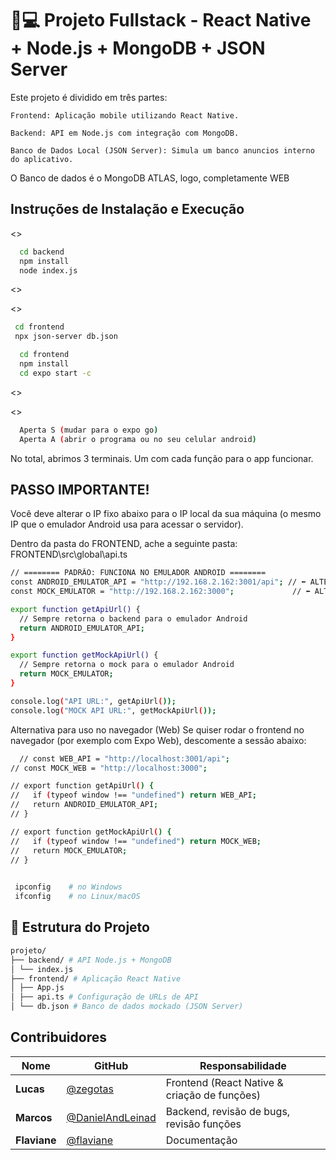 
# 📱💻 Projeto Fullstack - React Native + Node.js + MongoDB + JSON Server

Este projeto é dividido em três partes:

    Frontend: Aplicação mobile utilizando React Native.

    Backend: API em Node.js com integração com MongoDB.

    Banco de Dados Local (JSON Server): Simula um banco anuncios interno do aplicativo.

O Banco de dados é o MongoDB ATLAS, logo, completamente WEB
## Instruções de Instalação e Execução


<<Abra um Terminal>>
 

```bash
  cd backend
  npm install
  node index.js
```
 <<Abra outro Terminal>>

 <<Agora para o banco de Dados Interno>>

```bash
 cd frontend
 npx json-server db.json
```
```bash
  cd frontend
  npm install 
  cd expo start -c
```
 <<Abra outro Terminal>>

 <<Dentro do menu expo>>
```bash
  Aperta S (mudar para o expo go)
  Aperta A (abrir o programa ou no seu celular android)
```

No total, abrimos 3 terminais. Um com cada função para o app funcionar.

## PASSO IMPORTANTE!

Você deve alterar o IP fixo abaixo para o IP local da sua máquina (o mesmo IP que o emulador Android usa para acessar o servidor).

Dentro da pasta do FRONTEND, ache a seguinte pasta:
FRONTEND\src\global\api.ts

```bash
// ======== PADRÃO: FUNCIONA NO EMULADOR ANDROID ========
const ANDROID_EMULATOR_API = "http://192.168.2.162:3001/api"; // ⬅️ ALTERE ESTE IP
const MOCK_EMULATOR = "http://192.168.2.162:3000";             // ⬅️ ALTERE ESTE IP

export function getApiUrl() {
  // Sempre retorna o backend para o emulador Android
  return ANDROID_EMULATOR_API;
}

export function getMockApiUrl() {
  // Sempre retorna o mock para o emulador Android
  return MOCK_EMULATOR;
}

console.log("API URL:", getApiUrl());
console.log("MOCK API URL:", getMockApiUrl());
```

Alternativa para uso no navegador (Web)
Se quiser rodar o frontend no navegador (por exemplo com Expo Web), descomente a sessão abaixo:

```bash
  // const WEB_API = "http://localhost:3001/api";
// const MOCK_WEB = "http://localhost:3000";

// export function getApiUrl() {
//   if (typeof window !== "undefined") return WEB_API;
//   return ANDROID_EMULATOR_API;
// }

// export function getMockApiUrl() {
//   if (typeof window !== "undefined") return MOCK_WEB;
//   return MOCK_EMULATOR;
// }
```

```bash
 
 ipconfig    # no Windows
 ifconfig    # no Linux/macOS


```


## 📁 Estrutura do Projeto
```bash
projeto/
├── backend/ # API Node.js + MongoDB
│ └── index.js
├── frontend/ # Aplicação React Native
│ ├── App.js
│ ├── api.ts # Configuração de URLs de API
│ └── db.json # Banco de dados mockado (JSON Server)

```
## Contribuidores

| Nome       | GitHub                                   | Responsabilidade                            |
|------------|-------------------------------------------|----------------------------------------------|
| **Lucas**  | [@zegotas](https://github.com/zegotas)  | Frontend (React Native & criação de funções)                      |
| **Marcos** | [@DanielAndLeinad](https://github.com/DanielAndLeinad)| Backend, revisão de bugs, revisão funções            |
| **Flaviane** | [@flaviane](https://Infelizmente-Não-Tem-GitHub)| Documentação                                 |


